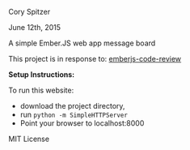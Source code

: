 Cory Spitzer

June 12th, 2015

A simple Ember.JS web app message board

This project is in response to:
<a href="https://www.learnhowtoprogram.com/lessons/emberjs-code-review">emberjs-code-review</a>

**Setup Instructions:**

To run this website:
 * download the project directory,
 * run `python -m SimpleHTTPServer`
 * Point your browser to localhost:8000

MIT License
